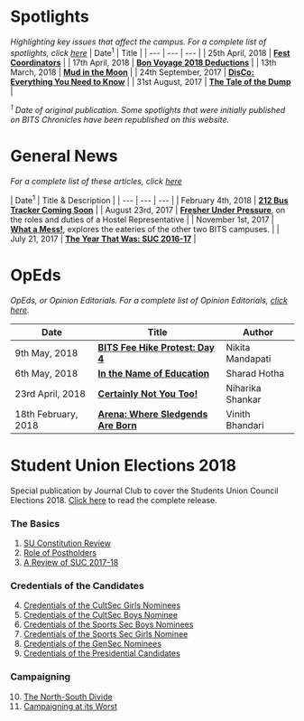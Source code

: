 <!-- TITLE: News -->
<!-- SUBTITLE: Campus news and articles, published by the Journal Club and affiliates -->

# Spotlights
*Highlighting key issues that affect the campus. For a complete list of spotlights, click [here](/news/spotlight)*
| Date<sup>1</sup> | Title |
| --- | --- | --- |
| 25th April, 2018 | **[Fest Coordinators](/news/spotlight/fest-coordinators)** |
| 17th April, 2018 | **[Bon Voyage 2018 Deductions](/news/spotlight/bon-voyage-2018)** | 
| 13th March, 2018 | **[Mud in the Moon](/news/spotlight/moonlight-dinner-2018)** |
| 24th September, 2017 | **[DisCo: Everything You Need to Know](/news/spotlight/discos)** |
| 31st August, 2017 | **[The Tale of the Dump](/news/spotlight/tale-of-dump)** |

<i><sup>1</sup> Date of original publication. Some spotlights that were initially published on BITS Chronicles have been republished on this website.</i>  

# General News
*For a complete list of these articles, click [here](/news/general)*

| Date<sup>1</sup> | Title & Description |
| --- | --- | --- |
| February 4th, 2018 | **[212 Bus Tracker Coming Soon](/news/general/212-tracker-soon)** |
| August 23rd, 2017 | **[Fresher Under Pressure](/news/general/2017-hrep-elections)**, on the roles and duties of a Hostel Representative |
| November 1st, 2017 | **[What a Mess!](/news/general/mess-other-campuses)**, explores the eateries of the other two BITS campuses. | 
| July 21, 2017  | **[The Year That Was: SUC 2016-17](/news/general/suc-2016-17)** |

# OpEds
*OpEds, or Opinion Editorials. For a complete list of Opinion Editorials, [click here](/news/oped).*

| Date | Title | Author |
| --- | --- | --- |
| 9th May, 2018 | **[BITS Fee Hike Protest: Day 4](/news/oped/day-4-fee-hike-protest)** | Nikita Mandapati |
| 6th May, 2018 | **[In the Name of Education](/news/oped/name-of-education)** | Sharad Hotha |
| 23rd April, 2018 | **[Certainly Not You Too!](/news/oped/not-you-too)** | Niharika Shankar |
| 18th February, 2018 | **[Arena: Where Sledgends Are Born](/news/oped/arena-where-sledgends-are-born)** | Vinith Bhandari |
# Student Union Elections 2018
Special publication by Journal Club to cover the Students Union Council Elections 2018. [Click here](/news/witw/vol-1/4) to read the complete release.

### The Basics
1. [SU Constitution Review](/news/witw/vol-1/4/constitution-review)
2. [Role of Postholders](/news/witw/vol-1/4/post-holders-role)
3. [A Review of SUC 2017-18](/news/witw/vol-1/4/suc-2017-18)

### Credentials of the Candidates
4. [Credentials of the CultSec Girls Nominees](/news/witw/vol-1/4/cult-sec-girls-creds)
5. [Credentials of the CultSec Boys Nominee](/news/witw/vol-1/4/cult-sec-boys-creds)
6. [Credentials of the Sports Sec Boys Nominees](/news/witw/vol-1/4/sports-sec-boys-creds)
7. [Credentials of the Sports Sec Girls Nominee](/news/witw/vol-1/4/sports-sec-girls-creds)
8. [Credentials of the GenSec Nominees](/news/witw/vol-1/4/gensec-creds)
9. [Credentials of the Presidential Candidates](/news/witw/vol-1/4/prez-creds)

### Campaigning
10. [The North-South Divide](/news/witw/vol-1/4/north-south)
11. [Campaigning at its Worst](/news/witw/vol-1/4/campaign-worst)
